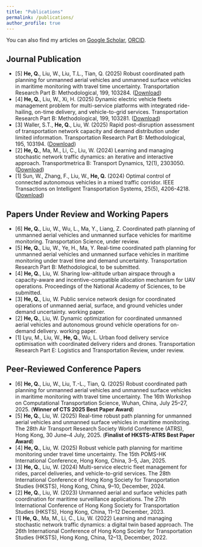 ```yaml
---
title: "Publications"
permalink: /publications/
author_profile: true
---
```


<!-- {% if author.googlescholar %}
  You can also find my articles on <u><a href="{{author.googlescholar}}">my Google Scholar profile</a>.</u>
{% endif %}

{% include base_path %}

{% for post in site.publications reversed %}
  {% include archive-single.html %}
{% endfor %} -->

You can also find my articles on [Google Scholar](https://scholar.google.com/citations?view_op=list_works&hl=zh-CN&user=11CRxAIAAAAJ), [ORCID](https://orcid.org/0000-0002-2610-2203).
 


Journal Publication
----------
* [5] **He, Q.**, Liu, W., Liu, T.L., Tian, Q. (2025) Robust coordinated path planning for unmanned aerial vehicles and unmanned surface vehicles in maritime monitoring with travel time uncertainty. Transportation Research Part B: Methodological, 199, 103284. ([Download](https://doi.org/10.1016/j.trb.2025.103284))
* [4] **He, Q.**, Liu, W., Xi, H. (2025) Dynamic electric vehicle fleets management problem for multi-service platforms with integrated ride-hailing, on-time delivery, and vehicle-to-grid services. Transportation Research Part B: Methodological, 199, 103281. ([Download](https://doi.org/10.1016/j.trb.2025.103281))
* [3] Waller, S.T., **He, Q.**, Liu, W. (2025) Rapid post-disruption assessment of transportation network capacity and demand distribution under limited information. Transportation Research Part B: Methodological, 195, 103194. ([Download](https://doi.org/10.1016/j.trb.2025.103194)) 
* [2] **He, Q.**, Ma, M., Li, C., Liu, W. (2024) Learning and managing stochastic network traffic dynamics: an iterative and interactive approach. Transportmetrica B: Transport Dynamics, 12(1), 2303050. ([Download](https://doi.org/10.1080/21680566.2023.2303050))
* [1] Sun, W., Zhang, F., Liu, W., **He, Q.** (2024) Optimal control of connected autonomous vehicles in a mixed traffic corridor. IEEE Transactions on Intelligent Transportation Systems, 25(5), 4206-4218. ([Download](http://dx.doi.org/10.1109/TITS.2023.3324926))



Papers Under Review and Working Papers
-------
* [6] **He, Q.**, Liu, W., Wu, L., Ma, Y., Liang, Z. Coordinated path planning of unmanned aerial vehicles and unmanned surface vehicles for maritime monitoring. Transportation Science, under review.
* [5] **He, Q.**, Liu, W., Ye, H., Ma, Y. Real-time coordinated path planning for unmanned aerial vehicles and unmanned surface vehicles in maritime monitoring under travel time and demand uncertainty. Transportation Research Part B: Methodological, to be submitted.
* [4] **He, Q.**, Liu, W. Sharing low-altitude urban airspace through a capacity-aware and incentive-compatible allocation mechanism for UAV operations. Proceedings of the National Academy of Sciences, to be submitted.
* [3] **He, Q.**, Liu, W. Public service network design for coordinated operations of unmanned aerial, surface, and ground vehicles under demand uncertainty. working paper.
* [2] **He, Q.**, Liu, W. Dynamic optimization for coordinated unmanned aerial vehicles and autonomous ground vehicle operations for on-demand delivery. working paper.
* [1] Lyu, M., Liu, W., **He, Q.**, Wu, L. Urban food delivery service optimisation with coordinated delivery riders and drones. Transportation Research Part E: Logistics and Transportation Review, under review.


Peer-Reviewed Conference Papers
-------
* [6] **He, Q.**, Liu, W., Liu, T.-L., Tian, Q. (2025) Robust coordinated path planning for unmanned aerial vehicles and unmanned surface vehicles in maritime monitoring with travel time uncertainty. The 16th Workshop on Computational Transportation Science, Wuhan, China, July 25–27, 2025. (**Winner of CTS 2025 Best Paper Award**)
* [5] **He, Q.**, Liu, W. (2025) Real-time robust path planning for unmanned aerial vehicles and unmanned surface vehicles in maritime monitoring. The 28th Air Transport Research Society World Conference (ATRS), Hong Kong, 30 June–4 July, 2025. (**Finalist of HKSTS-ATRS Best Paper Award**)
* [4] **He, Q.**, Liu, W. (2025) Robust vehicle path planning for maritime monitoring under travel time uncertainty. The 15th POMS-HK International Conference, Hong Kong, China, 3–5, Jan, 2025.
* [3] **He, Q.**, Liu, W. (2024) Multi-service electric fleet management for rides, parcel deliveries, and vehicle-to-grid services. The 28th International Conference of Hong Kong Society for Transportation Studies (HKSTS), Hong Kong, China, 9–10, December, 2024.
* [2] **He, Q.**, Liu, W. (2023) Unmanned aerial and surface vehicles path coordination for maritime surveillance applications. The 27th International Conference of Hong Kong Society for Transportation Studies (HKSTS), Hong Kong, China, 11–12 December, 2023.
* [1] **He, Q.**, Ma, M., Li, C., Liu, W. (2022) Learning and managing stochastic network traffic dynamics: a digital twin based approach. The 26th International Conference of Hong Kong Society for Transportation Studies (HKSTS), Hong Kong, China, 12–13, December, 2022.
